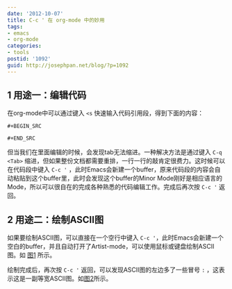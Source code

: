 ```yaml
---
date: '2012-10-07'
title: C-c ' 在 org-mode 中的妙用
tags:
- emacs
- org-mode
categories:
- tools
postid: '1092'
guid: http://josephpan.net/blog/?p=1092
---
```


1 用途一：编辑代码
-----------------

在org-mode中可以通过键入 `<s` 快速输入代码引用段，得到下面的内容：

``` 
#+BEGIN_SRC

#+END_SRC
```

但当我们在里面编辑的时候，会发现tab无法缩进。一种解决方法是通过键入
`C-q <Tab>`
缩进，但如果整份文档都需要重排，一行一行的敲肯定很费力。这时候可以在代码段中键入
`C-c '`
，此时Emacs会新建一个buffer，原来代码段的内容会自动粘贴到这个buffer里，此时会发现这个buffer的Minor
Mode刚好是相应语言的Mode，所以可以很自在的完成各种熟悉的代码编辑工作。完成后再次按
`C-c '` 返回。

2 用途二：绘制ASCII图
--------------------

如果要绘制ASCII图，可以直接在一个空行中键入
`C-c '`，此时Emacs会新建一个空白的buffer，并且自动打开了Artist-mode，可以使用鼠标或键盘绘制ASCII图。如 [图1]({{urls.media}}/figures/c-c-1.png) 所示。

绘制完成后，再次按 `C-c '` 返回，可以发现ASCII图的左边多了一些冒号 `:`
，这表示这是一副等宽ASCII图。如[图2]({{urls.media}}/figures/c-c-1.png)所示。

